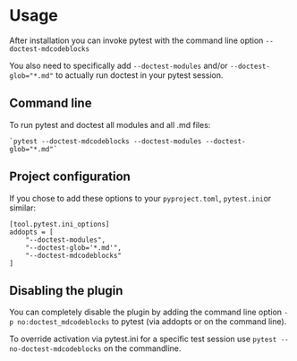 # Usage

After installation you can invoke pytest with the command line option `--doctest-mdcodeblocks`

You also need to specifically add `--doctest-modules` and/or `--doctest-glob="*.md"` to actually run doctest in your pytest session.

## Command line

To run pytest and doctest all modules and all .md files:

```
`pytest --doctest-mdcodeblocks --doctest-modules --doctest-glob="*.md"`
```

## Project configuration

If you chose to add these options to your `pyproject.toml`, `pytest.ini`or similar:

```
[tool.pytest.ini_options]
addopts = [
    "--doctest-modules",
    "--doctest-glob='*.md'",
    "--doctest-mdcodeblocks"
]
```

## Disabling the plugin

You can completely disable the plugin by adding the command line option `-p no:doctest_mdcodeblocks` to pytest (via addopts or on the command line).

To override activation via pytest.ini for a specific test session use `pytest --no-doctest-mdcodeblocks` on the commandline.